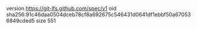 version https://git-lfs.github.com/spec/v1
oid sha256:91c46daa0504dceb78cf8a692675c546431d0641df1ebbf50a670536849cded5
size 551

